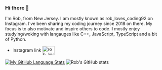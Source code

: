 ### Hi there 👋

I'm Rob, from New Jersey. I am mostly known as rob_loves_coding92 on Instagram. I've been sharing my coding journey since 2018 on there. My focus is to also motivate and inspire others to code. I mostly enjoy studying/woking with langauges like C++, JavaScript, TypeScript and a bit of Python. 

 * Instagram link <a href="https://instagram.com/rob_loves_coding92" target="blank"><img align="center" src="https://raw.githubusercontent.com/rahuldkjain/github-profile-readme-generator/master/src/images/icons/Social/instagram.svg" alt="rob_loves_coding92" height="30" width="40" /></a>


[![My GitHub Language Stats](https://github-readme-stats.vercel.app/api/top-langs/?username=coding4life92&langs_count=5&theme=tokyonight)]() ![Rob's GitHub stats](https://github-readme-stats.vercel.app/api?username=coding4life92&theme=dark_icons=true)

